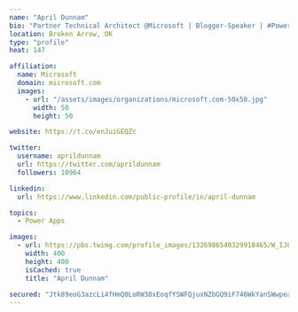 ```yaml
---
name: "April Dunnam"
bio: "Partner Technical Architect @Microsoft | Blogger-Speaker | #PowerApps, #PowerAutomate, #Office365, #SharePoint | #WIT | #Karaoke Queen"
location: Broken Arrow, OK
type: "profile"
heat: 147

affiliation:
  name: Microsoft
  domain: microsoft.com
  images:
    - url: "/assets/images/organizations/microsoft.com-50x50.jpg"
      width: 50
      height: 50

website: https://t.co/enJuiGEQZc

twitter:
  username: aprildunnam
  url: https://twitter.com/aprildunnam
  followers: 10964

linkedin:
  url: https://www.linkedin.com/public-profile/in/april-dunnam

topics:
  - Power Apps

images:
  - url: https://pbs.twimg.com/profile_images/1326986540329918465/W_IJ6Ih2_400x400.jpg
    width: 400
    height: 400
    isCached: true
    title: "April Dunnam"

secured: "Jtk89eoG3azcLi4fHmQ0LoRW38xEoqfYSWFQjuxNZbGQ9iF746WkYanSWwpeamP6HUxRrBtwOy0p5DMtXiR0kjjh9XHmf5S+uBEXE/uZHv71exFBrr0o1V5UTPMFkcHIKOxd3MjPx18G56Ub0sLN+C7YEdc0c3vXjJ0SzncpZ6M1gdK64TmaYrWLlc1FQsirgN3eDnSmXvi5+9xgEPXcqCYje1brdVIw2p6iGlB+iIM8Mn1dYOOvk5sy4ea3QBvRP6udzHiQot3mL3T858fr40juTesqRIRXuGSJ02Ml1VS3x/GjN8n0Qwt70oHU4yNsIqHiUzKEpEy+EbZtrCrEVGhTRcfk1858Pdat+cGCQy7MeiKMxYtmQMRuDLvYL2Mm4vJbJ8jxCUEbeYRL+h5egndnipN2i2hNb5g6HffSuXE=;f+WNBvIAlY4LmkESTva0zQ=="
---
```


